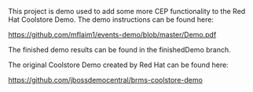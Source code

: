 This project is demo used to add some more CEP functionality to the Red Hat Coolstore Demo. 
The demo instructions can be found here:

https://github.com/mflaim1/events-demo/blob/master/Demo.pdf


The finished demo results can be found in the finishedDemo branch.


The original Coolstore Demo created by Red Hat can be found here:

https://github.com/jbossdemocentral/brms-coolstore-demo

